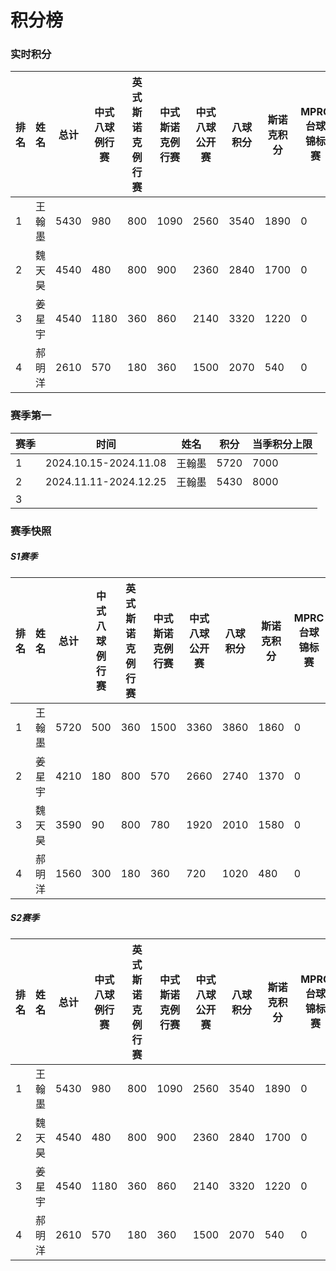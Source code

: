 # 积分榜

### 实时积分

| 排名 | 姓名   | 总计 | 中式八球例行赛 | 英式斯诺克例行赛 | 中式斯诺克例行赛 | 中式八球公开赛 | 八球积分 | 斯诺克积分 | MPRC台球锦标赛 |
| ---- | ----- | ---- | ------------ | --------------- | --------------- | ------------  | ------- | --------- | ------------- |
| 1    | 王翰墨 | 5430 | 980          | 800             | 1090            | 2560         | 3540     | 1890      | 0            |
| 2    | 魏天昊 | 4540 | 480          | 800             | 900             | 2360         | 2840     | 1700      | 0            |
| 3    | 姜星宇 | 4540 | 1180         | 360             | 860             | 2140         | 3320     | 1220      | 0            |
| 4    | 郝明洋 | 2610 | 570          | 180             | 360             | 1500         | 2070     | 540       | 0            |

### 赛季第一

| 赛季 | 时间                  | 姓名   | 积分 | 当季积分上限  |
| ---- | -------------------- | ------ | ---- | ------------ |
| 1    | 2024.10.15-2024.11.08 | 王翰墨 | 5720 | 7000         |
| 2    | 2024.11.11-2024.12.25 | 王翰墨 | 5430 | 8000         |
| 3    |                       |       |      |              |

### 赛季快照

##### S1赛季

| 排名 | 姓名   | 总计 | 中式八球例行赛 | 英式斯诺克例行赛 | 中式斯诺克例行赛 | 中式八球公开赛 | 八球积分 | 斯诺克积分 | MPRC台球锦标赛 |
| ---- | ----- | ---- | ------------ | --------------- | --------------- | ------------  | ------- | --------- | ------------- |
| 1    | 王翰墨 | 5720 | 500          | 360             | 1500            | 3360         | 3860     | 1860      | 0            |
| 2    | 姜星宇 | 4210 | 180          | 800             | 570             | 2660         | 2740     | 1370      | 0            |
| 3    | 魏天昊 | 3590 | 90           | 800             | 780             | 1920         | 2010     | 1580      | 0            |
| 4    | 郝明洋 | 1560 | 300          | 180             | 360             | 720          | 1020     | 480       | 0            |

##### S2赛季

| 排名 | 姓名   | 总计 | 中式八球例行赛 | 英式斯诺克例行赛 | 中式斯诺克例行赛 | 中式八球公开赛 | 八球积分 | 斯诺克积分 | MPRC台球锦标赛 |
| ---- | ----- | ---- | ------------ | --------------- | --------------- | ------------  | ------- | --------- | ------------- |
| 1    | 王翰墨 | 5430 | 980          | 800             | 1090            | 2560         | 3540     | 1890      | 0            |
| 2    | 魏天昊 | 4540 | 480          | 800             | 900             | 2360         | 2840     | 1700      | 0            |
| 3    | 姜星宇 | 4540 | 1180         | 360             | 860             | 2140         | 3320     | 1220      | 0            |
| 4    | 郝明洋 | 2610 | 570          | 180             | 360             | 1500         | 2070     | 540       | 0            |